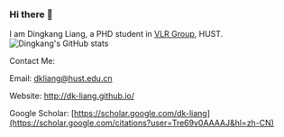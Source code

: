 ### Hi there 👋
I am Dingkang Liang, a PHD student in [VLR Group](https://www.vlrlab.net/), HUST. 
![Dingkang's GitHub stats](https://github-readme-stats.vercel.app/api?username=dk-liang&show_icons=true)
<!--
**dk-liang/dk-liang** is a ✨ _special_ ✨ repository because its `README.md` (this file) appears on your GitHub profile.

Here are some ideas to get you started:

- 🔭 I’m currently working on ...
- 🌱 I’m currently learning ...
- 👯 I’m looking to collaborate on ...
- 🤔 I’m looking for help with ...
- 💬 Ask me about ...
- 📫 How to reach me: ...
- 😄 Pronouns: ...
- ⚡ Fun fact: ...
-->

Contact Me:   

Email: dkliang@hust.edu.cn 

Website: http://dk-liang.github.io/ 

Google Scholar: [https://scholar.google.com/dk-liang](https://scholar.google.com/citations?user=Tre69v0AAAAJ&hl=zh-CN)

